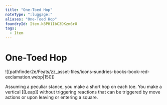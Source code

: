 ```yaml
---
title: "One-Toed Hop"
noteType: ":luggage:"
aliases: "One-Toed Hop"
foundryId: Item.k8PH1IbC3DKzm6rU
tags:
  - Item
---
```


# One-Toed Hop
![[pathfinder2e/Feats/zz_asset-files/icons-sundries-books-book-red-exclamation.webp|150]]

Assuming a peculiar stance, you make a short hop on each toe. You make a vertical [[Leap]] without triggering reactions that can be triggered by move actions or upon leaving or entering a square.
